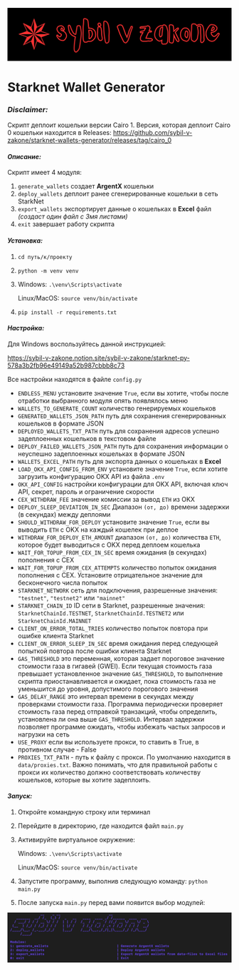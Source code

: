 ![sybilvzakonebg.png](images%2Fsybilvzakonebg.png)
# Starknet Wallet Generator

### *Disclaimer:*
Скрипт деплоит кошельки версии Cairo 1. Версия, которая деплоит Cairo 0 кошельки находится в Releases: https://github.com/sybil-v-zakone/starknet-wallets-generator/releases/tag/cairo_0

####  *Описание:*

Скрипт имеет 4 модуля:
1. `generate_wallets` создает **ArgentX** кошельки
2. `deploy_wallets` деплоит ранее сгенерированные кошельки в сеть StarkNet
3. `export_wallets` экспортирует данные о кошельках в **Excel** файл *(создаст один файл с 3мя листами)*
0. `exit` завершает работу скрипта

#### *Установка:*

1. `cd путь/к/проекту`
2. `python -m venv venv`
3. 
   Windows: `.\venv\Scripts\activate`
   
   Linux/MacOS: `source venv/bin/activate`
4. `pip install -r requirements.txt`

#### *Настройка:*
Для Windows воспользуйтесь данной инструкцией:

https://sybil-v-zakone.notion.site/sybil-v-zakone/starknet-py-578a3b2fb96e49149a52b987cbbb8c73

Все настройки находятся в файле `config.py`

- `ENDLESS_MENU` установите значение `True`, если вы хотите, чтобы после отработки выбранного модуля опять появлялось меню
- `WALLETS_TO_GENERATE_COUNT` количество генерируемых кошельков
- `GENERATED_WALLETS_JSON_PATH` путь для сохранения сгенерированных кошельков в формате JSON
- `DEPLOYED_WALLETS_TXT_PATH` путь для сохранения адресов успешно задеплоенных кошельков в текстовом файле
- `DEPLOY_FAILED_WALLETS_JSON_PATH` путь для сохранения информации о неуспешно задеплоенных кошельках в формате JSON
- `WALLETS_EXCEL_PATH` путь для экспорта данных о кошельках в **Excel**
- `LOAD_OKX_API_CONFIG_FROM_ENV` установите значение `True`, если хотите загрузить конфигурацию OKX API из файла `.env`
- `OKX_API_CONFIG` настройки конфигурации для OKX API, включая ключ API, секрет, пароль и ограничение скорости
- `CEX_WITHDRAW_FEE` значение комиссии за вывод `ETH` из OKX
- `DEPLOY_SLEEP_DEVIATION_IN_SEC` Диапазон `(от, до)` времени задержки (в секундах) между деплоями
- `SHOULD_WITHDRAW_FOR_DEPLOY` установите значение `True`, если вы выводить `ETH` с OKX на каждый кошелек при деплое
- `WITHDRAW_FOR_DEPLOY_ETH_AMOUNT` диапазон `(от, до)` количества `ETH`, которое будет выводиться с OKX перед деплоем кошелька
- `WAIT_FOR_TOPUP_FROM_CEX_IN_SEC` время ожидания (в секундах) пополнения с CEX
- `WAIT_FOR_TOPUP_FROM_CEX_ATTEMPTS` количество попыток ожидания пополнения с CEX. Установите отрицательное значение для бесконечного числа попыток
- `STARKNET_NETWORK` сеть для подключения, разрешенные значения: `"testnet"`, `"testnet2"` или `"mainnet"`
- `STARKNET_CHAIN_ID` ID сети в Starknet, разрешенные значения: `StarknetChainId.TESTNET`, `StarknetChainId.TESTNET2` или `StarknetChainId.MAINNET`
- `CLIENT_ON_ERROR_TOTAL_TRIES` количество попыток повтора при ошибке клиента Starknet
- `CLIENT_ON_ERROR_SLEEP_IN_SEC` время ожидания перед следующей попыткой повтора после ошибки клиента Starknet
- `GAS_THRESHOLD` это переменная, которая задает пороговое значение стоимости газа в гигавей (GWEI). Если текущая стоимость газа превышает установленное значение `GAS_THRESHOLD`, то выполнение скрипта приостанавливается и ожидает, пока стоимость газа не уменьшится до уровня, допустимого порогового значения
- `GAS_DELAY_RANGE` это интервал времени в секундах между проверками стоимости газа. Программа периодически проверяет стоимость газа перед отправкой транзакций, чтобы определить, установлена ли она выше `GAS_THRESHOLD`. Интервал задержки позволяет программе ожидать, чтобы избежать частых запросов и нагрузки на сеть
- `USE_PROXY` если вы используете прокси, то ставить в True, в противном случае - False
- `PROXIES_TXT_PATH` - путь к файлу с прокси. По умолчанию находится в ```data/proxies.txt```.
Важно понимать, что для правильной работы с прокси их количество должно соответствовать количеству кошельков, которые вы хотите задеплоить.

#### *Запуск:*
1. Откройте командную строку или терминал
2. Перейдите в директорию, где находится файл `main.py`
3. Активируйте виртуальное окружение:
    
    Windows: `.\venv\Scripts\activate`
    
    Linux/MacOS: `source venv/bin/activate`
4. Запустите программу, выполнив следующую команду: `python main.py`
5. После запуска `main.py` перед вами появится выбор модулей:

![1.jpeg](images%2F1.jpeg)
